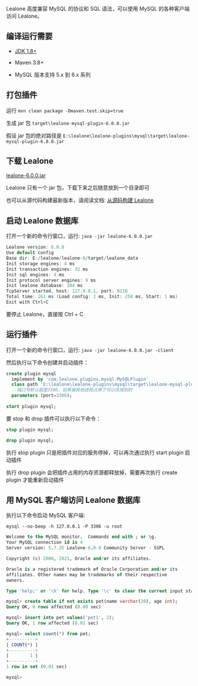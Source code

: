 Lealone 高度兼容 MySQL 的协议和 SQL 语法，可以使用 MySQL 的各种客户端访问 Lealone。


## 编译运行需要

* [JDK 1.8+](https://www.oracle.com/java/technologies/downloads/)

* Maven 3.8+

* MySQL 版本支持 5.x 到 8.x 系列


## 打包插件

运行 `mvn clean package -Dmaven.test.skip=true`

生成 jar 包 `target\lealone-mysql-plugin-6.0.0.jar`

假设 jar 包的绝对路径是 `E:\lealone\lealone-plugins\mysql\target\lealone-mysql-plugin-6.0.0.jar`


## 下载 Lealone

[lealone-6.0.0.jar](https://github.com/lealone/Lealone-Docs/releases/download/lealone-docs-1.0.0/lealone-6.0.0.jar)

Lealone 只有一个 jar 包，下载下来之后随意放到一个目录即可

也可以从源代码构建最新版本，请阅读文档: [从源码构建 Lealone](https://github.com/lealone/Lealone-Docs/blob/master/%E5%BA%94%E7%94%A8%E6%96%87%E6%A1%A3/%E4%BB%8E%E6%BA%90%E7%A0%81%E6%9E%84%E5%BB%BALealone.md)


## 启动 Lealone 数据库

打开一个新的命令行窗口，运行: `java -jar lealone-6.0.0.jar`

```java
Lealone version: 6.0.0
Use default config
Base dir: E:/lealone/lealone-6/target/lealone_data
Init storage engines: 4 ms
Init transaction engines: 32 ms
Init sql engines: 4 ms
Init protocol server engines: 9 ms
Init lealone database: 104 ms
TcpServer started, host: 127.0.0.1, port: 9210
Total time: 261 ms (Load config: 2 ms, Init: 258 ms, Start: 1 ms)
Exit with Ctrl+C
```

要停止 Lealone，直接按 Ctrl + C


## 运行插件

打开一个新的命令行窗口，运行: `java -jar lealone-6.0.0.jar -client`

然后执行以下命令创建并启动插件：

```sql
create plugin mysql
  implement by 'com.lealone.plugins.mysql.MySQLPlugin' 
  class path 'E:\lealone\lealone-plugins\mysql\target\lealone-mysql-plugin-6.0.0.jar'
  --端口号默认就是3306，如果被其他进程占用了可以改成别的
  parameters (port=3306);
 
start plugin mysql;
```

要 stop 和 drop 插件可以执行以下命令：

```sql
stop plugin mysql;

drop plugin mysql;
```

执行 stop plugin 只是把插件对应的服务停掉，可以再次通过执行 start plugin 启动插件

执行 drop plugin 会把插件占用的内存资源都释放掉，需要再次执行 create plugin 才能重新启动插件


## 用 MySQL 客户端访问 Lealone 数据库

执行以下命令启动 MySQL 客户端:

`mysql --no-beep -h 127.0.0.1 -P 3306 -u root`

```sql
Welcome to the MySQL monitor.  Commands end with ; or \g.
Your MySQL connection id is 4
Server version: 5.7.35 Lealone-6.0.0 Community Server - SSPL

Copyright (c) 2000, 2021, Oracle and/or its affiliates.

Oracle is a registered trademark of Oracle Corporation and/or its
affiliates. Other names may be trademarks of their respective
owners.

Type 'help;' or '\h' for help. Type '\c' to clear the current input statement.

mysql> create table if not exists pet(name varchar(20), age int);
Query OK, 0 rows affected (0.00 sec)

mysql> insert into pet values('pet1', 2);
Query OK, 1 row affected (0.01 sec)

mysql> select count(*) from pet;
+----------+
| COUNT(*) |
+----------+
|        1 |
+----------+
1 row in set (0.01 sec)

mysql>
```
